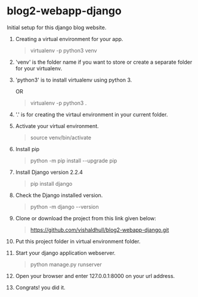 # blog2-webapp-django


Initial setup for this django blog website.

1. Creating a virtual environment for your app.
	>virtualenv -p python3 venv
2. 'venv' is the folder name if you want to store or create a separate folder for your virtualenv.
3. 'python3' is to install virtualenv using python 3.

	OR
  	>virtualenv -p python3 .
4. '.' is for creating the virtaul environment in your current folder.
5. Activate your virtual environment.
	>source venv/bin/activate
6. Install pip 
	>python -m pip install --upgrade pip
7. Install Django version 2.2.4
	>pip install django
8. Check the Django installed version.
	>python -m django --version
9. Clone or download the project from this link given below:
	>https://github.com/vishaldhull/blog2-webapp-django.git
10. Put this project folder in virtual environment folder.
11. Start your django application webserver.
	>python manage.py runserver
12. Open your browser and enter 127.0.0.1:8000 on your url address.
13. Congrats! you did it.
